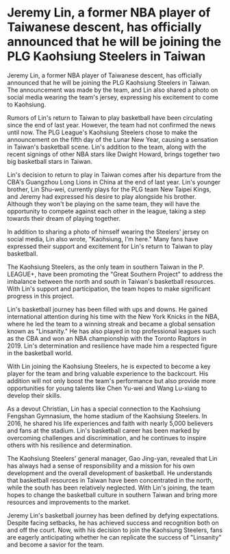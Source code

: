# Jeremy Lin, a former NBA player of Taiwanese descent, has officially announced that he will be joining the PLG Kaohsiung Steelers in Taiwan 
 Jeremy Lin, a former NBA player of Taiwanese descent, has officially announced that he will be joining the PLG Kaohsiung Steelers in Taiwan. The announcement was made by the team, and Lin also shared a photo on social media wearing the team's jersey, expressing his excitement to come to Kaohsiung.

Rumors of Lin's return to Taiwan to play basketball have been circulating since the end of last year. However, the team had not confirmed the news until now. The PLG League's Kaohsiung Steelers chose to make the announcement on the fifth day of the Lunar New Year, causing a sensation in Taiwan's basketball scene. Lin's addition to the team, along with the recent signings of other NBA stars like Dwight Howard, brings together two big basketball stars in Taiwan.

Lin's decision to return to play in Taiwan comes after his departure from the CBA's Guangzhou Long Lions in China at the end of last year. Lin's younger brother, Lin Shu-wei, currently plays for the PLG team New Taipei Kings, and Jeremy had expressed his desire to play alongside his brother. Although they won't be playing on the same team, they will have the opportunity to compete against each other in the league, taking a step towards their dream of playing together.

In addition to sharing a photo of himself wearing the Steelers' jersey on social media, Lin also wrote, "Kaohsiung, I'm here." Many fans have expressed their support and excitement for Lin's return to Taiwan to play basketball.

The Kaohsiung Steelers, as the only team in southern Taiwan in the P. LEAGUE+, have been promoting the "Great Southern Project" to address the imbalance between the north and south in Taiwan's basketball resources. With Lin's support and participation, the team hopes to make significant progress in this project.

Lin's basketball journey has been filled with ups and downs. He gained international attention during his time with the New York Knicks in the NBA, where he led the team to a winning streak and became a global sensation known as "Linsanity." He has also played in top professional leagues such as the CBA and won an NBA championship with the Toronto Raptors in 2019. Lin's determination and resilience have made him a respected figure in the basketball world.

With Lin joining the Kaohsiung Steelers, he is expected to become a key player for the team and bring valuable experience to the backcourt. His addition will not only boost the team's performance but also provide more opportunities for young talents like Chen Yu-wei and Wang Lu-xiang to develop their skills.

As a devout Christian, Lin has a special connection to the Kaohsiung Fengshan Gymnasium, the home stadium of the Kaohsiung Steelers. In 2016, he shared his life experiences and faith with nearly 5,000 believers and fans at the stadium. Lin's basketball career has been marked by overcoming challenges and discrimination, and he continues to inspire others with his resilience and determination.

The Kaohsiung Steelers' general manager, Gao Jing-yan, revealed that Lin has always had a sense of responsibility and a mission for his own development and the overall development of basketball. He understands that basketball resources in Taiwan have been concentrated in the north, while the south has been relatively neglected. With Lin's joining, the team hopes to change the basketball culture in southern Taiwan and bring more resources and improvements to the market.

Jeremy Lin's basketball journey has been defined by defying expectations. Despite facing setbacks, he has achieved success and recognition both on and off the court. Now, with his decision to join the Kaohsiung Steelers, fans are eagerly anticipating whether he can replicate the success of "Linsanity" and become a savior for the team.